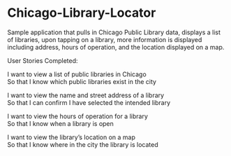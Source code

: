 # Chicago-Library-Locator
Sample application that pulls in Chicago Public Library data, displays a list of libraries, upon tapping on a library, more information is displayed including address, hours of operation, and the location displayed on a map.

User Stories Completed:

I want to view a list of public libraries in Chicago  
So that I know which public libraries exist in the city  

I want to view the name and street address of a library  
So that I can confirm I have selected the intended library  

I want to view the hours of operation for a library  
So that I know when a library is open  

I want to view the library’s location on a map  
So that I know where in the city the library is located  
